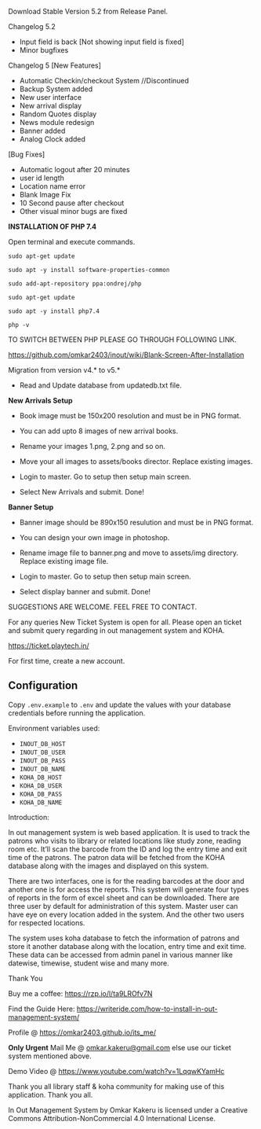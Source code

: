 Download Stable Version 5.2 from Release Panel.

Changelog 5.2
* Input field is back [Not showing input field is fixed]
* Minor bugfixes

Changelog 5
[New Features]
* Automatic Checkin/checkout System //Discontinued
* Backup System added
* New user interface
* New arrival display
* Random Quotes display
* News module redesign
* Banner added
* Analog Clock added

[Bug Fixes]
* Automatic logout after 20 minutes
* user id length
* Location name error
* Blank Image Fix
* 10 Second pause after checkout
* Other visual minor bugs are fixed

**INSTALLATION OF PHP 7.4**

Open terminal and execute commands.
```
sudo apt-get update
```
```
sudo apt -y install software-properties-common
```
```
sudo add-apt-repository ppa:ondrej/php
```
```
sudo apt-get update
```
```
sudo apt -y install php7.4
```
```
php -v
```

TO SWITCH BETWEEN PHP PLEASE GO THROUGH FOLLOWING LINK.

https://github.com/omkar2403/inout/wiki/Blank-Screen-After-Installation


Migration from version v4.* to v5.*

* Read and Update database from updatedb.txt file.


**New Arrivals Setup**

* Book image must be 150x200 resolution and must be in PNG format.

* You can add upto 8 images of new arrival books.

* Rename your images 1.png, 2.png and so on.

* Move your all images to assets/books director. Replace existing images.

* Login to master. Go to setup then setup main screen. 

* Select New Arrivals and submit. Done!


**Banner Setup**

* Banner image should be 890x150 resulution and must be in PNG format.

* You can design your own image in photoshop.

* Rename image file to banner.png and move to assets/img directory. Replace existing image file.

* Login to master. Go to setup then setup main screen. 

* Select display banner and submit. Done!


SUGGESTIONS ARE WELCOME. FEEL FREE TO CONTACT.

For any queries New Ticket System is open for all. Please open an ticket and submit query regarding in out management system and KOHA.

https://ticket.playtech.in/

For first time, create a new account. 

## Configuration

Copy `.env.example` to `.env` and update the values with your database credentials before running the application.

Environment variables used:

- `INOUT_DB_HOST`
- `INOUT_DB_USER`
- `INOUT_DB_PASS`
- `INOUT_DB_NAME`
- `KOHA_DB_HOST`
- `KOHA_DB_USER`
- `KOHA_DB_PASS`
- `KOHA_DB_NAME`



Introduction:

In out management system is web based application. It is used to track the patrons who visits to library or related locations like study zone, reading room etc. It’ll scan the barcode from the ID and log the entry time and exit time of the patrons. The patron data will be fetched from the KOHA database along with the images and displayed on this system.

There are two interfaces, one is for the reading barcodes at the door and another one is for access the reports. This system will generate four types of reports in the form of excel sheet and can be downloaded. There are three user by default for administration of this system. Master user can have eye on every location added in the system. And the other two users for respected locations.

The system uses koha database to fetch the information of patrons and store it another database along with the location, entry time and exit time. These data can be accessed from admin panel in various manner like datewise, timewise, student wise and many more.

Thank You

Buy me a coffee: https://rzp.io/l/ta9LROfv7N

Find the Guide Here: https://writeride.com/how-to-install-in-out-management-system/

Profile @ https://omkar2403.github.io/its_me/

**Only Urgent** Mail Me @ omkar.kakeru@gmail.com else use our ticket system mentioned above.

Demo Video @ https://www.youtube.com/watch?v=1LqqwKYamHc

Thank you all library staff & koha community for making use of this application. Thank you all.

In Out Management System by Omkar Kakeru is licensed under a Creative Commons Attribution-NonCommercial 4.0 International License.

